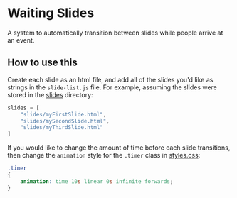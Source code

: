 # Waiting Slides

A system to automatically transition between slides while people arrive at an event.

## How to use this

Create each slide as an html file, and add all of the slides you'd like as strings in the `slide-list.js` file. For example, assuming the slides were stored in the [slides](slides) directory:
```javascript
slides = [
    "slides/myFirstSlide.html",
    "slides/mySecondSlide.html",
    "slides/myThirdSlide.html"
]
```
If you would like to change the amount of time before each slide transitions, then change the `animation` style for the `.timer` class in [styles.css](styles.css):
```css
.timer
{
    animation: time 10s linear 0s infinite forwards;
}
```